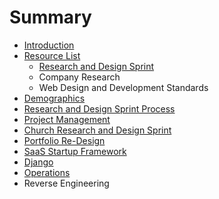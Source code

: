 # Summary

* [Introduction](README.md)
* [Resource List](resource_list.md)
   * [Research and Design Sprint](research_and_design_sprint.md)
   * Company Research
   * Web Design and Development Standards
* [Demographics](demographics.md)
* [Research and Design Sprint Process](research_and_design_sprint_process.md)
* [Project Management](project_management.md)
* [Church Research and Design Sprint](church_research_and_design_sprint.md)
* [Portfolio Re-Design](portfolio_re-design.md)
* [SaaS Startup Framework](saas_startup_framework.md)
* [Django](django.md)
* [Operations](operations.md)
* Reverse Engineering

